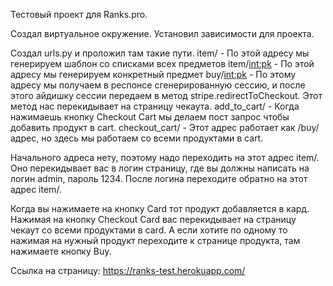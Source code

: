 Тестовый проект для Ranks.pro. 

Создал виртуальное окружение. 
Установил зависимости для проекта.

Создал urls.py и проложил там такие пути.
item/ - По этой адресу мы генерируем шаблон со списками всех предметов
item/<int:pk> - По этой адресу мы генерируем конкретный предмет
buy/<int:pk> - По этому адресу мы получаем в респонсе сгенерированную сессию, и после этого айдишку сессии передаем в метод stripe.redirectToCheckout. Этот метод нас перекидывает на страницу чекаута.
add_to_cart/ - Когда нажимаешь кнопку Checkout Cart мы делаем пост запрос чтобы добавить продукт в cart.
checkout_cart/ - Этот адрес работает как /buy/ адрес, но здесь мы работаем со всеми продуктами в cart.
 
Начального адреса нету, поэтому надо переходить на этот адрес item/.
Оно перекидывает вас в логин страницу, где вы должны написать на логин admin, пароль 1234. После логина переходите обратно на этот адрес item/. 

Когда вы нажимаете на кнопку Card тот продукт добавляется в кард.
Нажимая на кнопку Checkout Card вас перекидывает на страницу чекаут со всеми продуктами в card.
А если хотите по одному то нажимая на нужный продукт переходите к странице продукта, там нажимаете кнопку Buy.


Ссылка на страницу: https://ranks-test.herokuapp.com/

